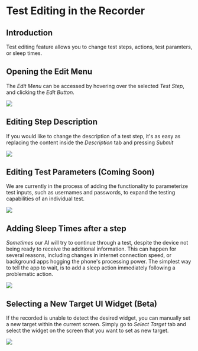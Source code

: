 # Test Editing in the Recorder

## Introduction

Test editing feature allows you to change test steps, actions, test paramters, or sleep times.


## Opening the Edit Menu 

The *Edit Menu* can be accessed by hovering over the selected *Test Step*, and clicking the *Edit Button*.

<img src="../android/edit_button.png" style="max-width:600px;max-height:480px" />

## Editing Step Description

If you would like to change the description of a test step, it's as easy as replacing the content inside the *Description* tab and pressing *Submit*

<img src="../android/edit_test_description.png" style="max-width:600px;max-height:480px" />

## Editing Test Parameters (Coming Soon)

We are currently in the process of adding the functionality to parameterize test inputs, such as usernames and passwords, to expand the testing capabilities of an individual test.

<img src="../android/edit_test_params.png" style="max-width:600px;max-height:480px" />

## Adding Sleep Times after a step

*Sometimes* our AI will try to continue through a test, despite the device not being ready to receive the additional information. This can happen for several reasons, including changes in internet connection speed, or background apps hogging the phone's processing power. The simplest way to tell the app to wait, is to add a sleep action immediately following a problematic action. 

<img src="../android/add_sleep_action.png" style="max-width:600px;max-height:480px" />

## Selecting a New Target UI Widget (Beta)

If the recorded is unable to detect the desired widget, you can manually set a new target within the current screen. Simply go to *Select Target* tab and select the widget on the screen that you want to set as new target. 

<img src="../android/select_new_target.gif" style="max-width:600px;max-height:480px"/>





